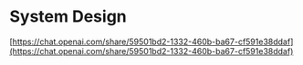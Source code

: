# System Design

[https://chat.openai.com/share/59501bd2-1332-460b-ba67-cf591e38ddaf](https://chat.openai.com/share/59501bd2-1332-460b-ba67-cf591e38ddaf)